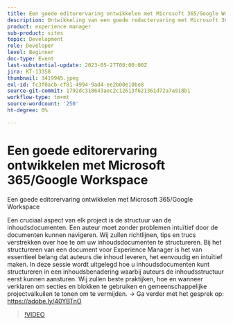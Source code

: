 ```yaml
---
title: Een goede editorervaring ontwikkelen met Microsoft 365/Google Workspace
description: Ontwikkeling van een goede redactervaring met Microsoft 365/Google WorkspaceEen cruciaal aspect van elk project is de structuur van de inhoudsdocumenten. Een auteur moet zonder problemen intuïtief door de documenten kunnen navigeren. Wij zullen richtlijnen, tips en trucs verstrekken over hoe te om uw inhoudsdocumenten te structureren. Bij het structureren van een document voor Experience Manager is het van essentieel belang dat auteurs die inhoud leveren, het eenvoudig en intuïtief maken. In deze sessie wordt uitgelegd hoe u inhoudsdocumenten kunt structureren in een inhoudsbenadering waarbij auteurs de inhoudsstructuur eerst kunnen aansturen. Wij zullen beste praktijken, hoe en wanneer verklaren om secties en blokken te gebruiken en gemeenschappelijke projectvalkuilen te tonen om te vermijden.
product: experience manager
sub-product: sites
topic: Development
role: Developer
level: Beginner
doc-type: Event
last-substantial-update: 2023-05-27T00:00:00Z
jira: KT-13358
thumbnail: 3419945.jpeg
exl-id: fc3f0acb-cf81-4994-9ad4-ee2b00e10be8
source-git-commit: 1792dc318643aec2c12613f621361d72a7a918b1
workflow-type: tm+mt
source-wordcount: '250'
ht-degree: 0%

---
```


# Een goede editorervaring ontwikkelen met Microsoft 365/Google Workspace

Een goede editorervaring ontwikkelen met Microsoft 365/Google Workspace

Een cruciaal aspect van elk project is de structuur van de inhoudsdocumenten. Een auteur moet zonder problemen intuïtief door de documenten kunnen navigeren. Wij zullen richtlijnen, tips en trucs verstrekken over hoe te om uw inhoudsdocumenten te structureren. Bij het structureren van een document voor Experience Manager is het van essentieel belang dat auteurs die inhoud leveren, het eenvoudig en intuïtief maken. In deze sessie wordt uitgelegd hoe u inhoudsdocumenten kunt structureren in een inhoudsbenadering waarbij auteurs de inhoudsstructuur eerst kunnen aansturen. Wij zullen beste praktijken, hoe en wanneer verklaren om secties en blokken te gebruiken en gemeenschappelijke projectvalkuilen te tonen om te vermijden. → Ga verder met het gesprek op: https://adobe.ly/40YBTnO

>[!VIDEO](https://video.tv.adobe.com/v/3419945/?learn=on)
